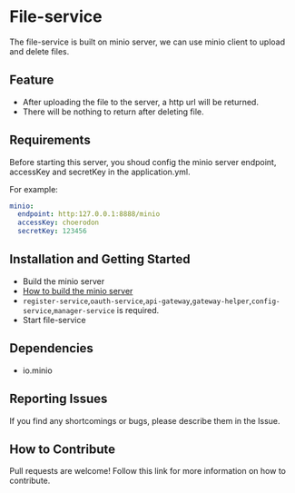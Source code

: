# File-service

The file-service is built on minio server, we can use minio client to upload and delete files.

## Feature

- After uploading the file to the server, a http url will be returned.
- There will be nothing to return after deleting file.

## Requirements

Before starting this server, you shoud config the minio server endpoint, accessKey and secretKey in the application.yml.

For example:

```yml
minio:
  endpoint: http:127.0.0.1:8888/minio
  accessKey: choerodon
  secretKey: 123456
```

## Installation and Getting Started
 
 * Build the minio server
 * [How to build the minio server](https://github.com/minio/minio)
 * `register-service`,`oauth-service`,`api-gateway`,`gateway-helper`,`config-service`,`manager-service` is required.
 * Start file-service

## Dependencies

- io.minio

## Reporting Issues

If you find any shortcomings or bugs, please describe them in the Issue.
    
## How to Contribute

Pull requests are welcome! Follow this link for more information on how to contribute.